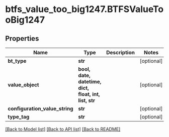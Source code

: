# btfs_value_too_big1247.BTFSValueTooBig1247

## Properties
Name | Type | Description | Notes
------------ | ------------- | ------------- | -------------
**bt_type** | **str** |  | [optional] 
**value_object** | **bool, date, datetime, dict, float, int, list, str** |  | [optional] 
**configuration_value_string** | **str** |  | [optional] 
**type_tag** | **str** |  | [optional] 

[[Back to Model list]](../README.md#documentation-for-models) [[Back to API list]](../README.md#documentation-for-api-endpoints) [[Back to README]](../README.md)


